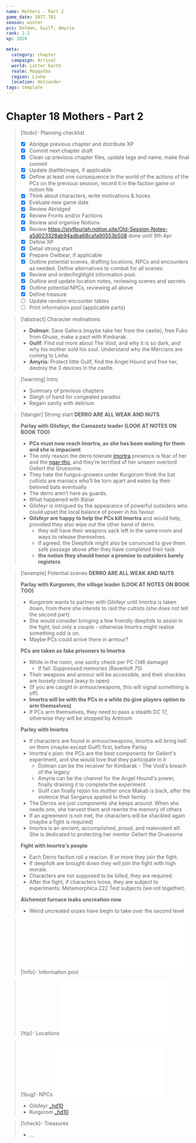 ```yaml
---
name: Mothers - Part 2
game_date: 3877.7B1
season: winter
pcs: Dolman, Guilf, Amyria
rank: 2.2
xp: 3920

meta:
  category: chapter
  campaign: Arrival
  world: Latter Earth
  realm: Maqqatba
  region: Linhe
  location: Holzander
tags: template
---
```

# Chapter 18 Mothers - Part 2

> [!todo]- Planning checklist
> - [x] Abridge previous chapter and distribute XP
> - [x] Commit next chapter draft
> - [x] Clean up previous chapter files, update tags and name, make final commit
> - [x] Update (battle)maps, if applicable
> - [x] Define at least one consequence in the world of the actions of the PCs on the previous session, record it in the faction game or notion file
> - [x] Think about characters, write motivations & hooks
> - [x] Evaluate new game date
> - [x] Review Abridged
> - [x] Review Fronts and/or Factions 
> - [x] Review and organise Notions
> - [x] Review https://slyflourish.notion.site/Old-Session-Notes-a5d023328ab94adba68cafa90553b508 done until 9th Apr
> - [x] Define XP
> - [x] Detail strong start
> - [x] Prepare Owlbear, if applicable
> - [x] Outline potential scenes, drafting locations, NPCs and encounters as needed. Define alternatives to combat for all scenes.
> - [x] Review and order/highlight information pool.
> - [x] Outline and update location notes, reviewing scenes and secrets
> - [x] Outline potential NPCs, reviewing all above
> - [x] Define treasure
> - [ ] Update random encounter tables
> - [ ] Print information pool (applicable parts)

> [!abstract] Character motivations
> - **Dolman**: Save Galiera (maybe take her from the castle), free Fuko from Ghuse, make a pact with Kimbarak.
> - **Guilf**: Find out more about The Void, and why it is so dark, and why his mother sold his soul. Understand why the Mercians are coming to Linhe.
> - **Amyria**: Protect little Guilf, find the Angel Hound and free her, destroy the 3 devices in the castle.

> [!warning] Intro
> - Summary of previous chapters
> - Sleigh of hand for congealed paradox
> - Regain sanity with delirium 

> [!danger] Strong start
> **DERRO ARE ALL WEAK AND NUTS**
> 
> **Parlay with Gilsfeyr, the Camazotz leader (LOOK AT NOTES ON BOOK TOO)**
> - **PCs must now reach Imortra, as she has been waiting for them and she is impacient**
> - The only reason the derro tolerate [imortra](arrival/npcs/imortra.md) presence is fear of her and the [ngar-tho](_gm/npcCodex/statblocks/ngar-tho.md), and they’re terrified of her unseen overlord Gellert the Gruesome.
> - They hate the fungus-growers under Kurgorom think the bat cultists are maniacs who’ll be torn apart and eaten by their beloved bats eventually
> - The derro aren’t here as guards.
> - What happened with Bijnar
> - Gilsfeyr is intrigued by the appearance of powerful outsiders who could upset the local balance of power in his favour.
> - **Gilsfeyr are happy to help the PCs kill Imortra** and would help, provided they also wipe out the other band of derro.
> 	- they will have their weapons sack left in the same room and ways to release themselves.
> 	- If agreed, the Deepfolk might also be convinced to give them safe passage above after they have completed their task
> 	- **the notion they should honor a promise to outsiders barely registers**

> [!example] Potential scenes
> **DERRO ARE ALL WEAK AND NUTS**
> 
> **Parlay with Kurgorom, the village leader (LOOK AT NOTES ON BOOK TOO)**
> - Kurgorom wants to partner with Gilsfeyr until Imortra is taken down, from there she intends to raid the cultists (she does not tell the second part).
> - She would consider bringing a few friendly deepfolk to assist in the fight, but only a couple - otherwise Imortra might realise something odd is on.
> - Maybe PCs could arrive there in armour?
> 
> **PCs are taken as fake prisoners to Imortra**
> - While in the room, one sanity check per PC (1d6 damage)
> 	- If fail: Suppressed memories (Ravenloft 75)
> - Their weapons and armour will be accessible, and their shackles are loosely closed (easy to open)
> - (If you are caught in armour/weapons, this will signal something is off)
> - **Imortra will be with the PCs in a while (to give players option to arm themselves)**
> - If PCs arm themselves, they need to pass a stealth DC 17, otherwise they will be stopped by Antinom
> 
> **Parley with Imortra**
> - If characters are found in armour/weapons, Imortra will bring hell on them (maybe except Guilf) first, before Parley
> - Imortra's plan: the PCs are the best components for Gellert's experiment, and she would love that they participate in it
> 	- Dolman can be the receiver for Kimbarak - The Void's breach of the legacy
> 	- Amyria can be the channel for the Angel Hound's power, finally draining it to complete the experiment
> 	- Guilf can finally rejoin his mother once Makab is back, after the violence that Sergarus applied to their family
> - The Derros are just components she keeps around. When she needs one, she harvest them and rewrite the memory of others
> - If an agreement is not met, the characters will be shackled again (maybe a fight is required)
> - Imortra is an ancient, accomplished, proud, and malevolent elf. She is dedicated to protecting her mentor Gellert the Gruesome
> 
> **Fight with Imortra's people**
> - Each Derro faction roll a reacion. 8 or more they join the fight.
> - If deepfolk are brought down they will join the fight with high morale.
> - Characters are not supposed to be killed, they are required.
> - After the fight, if characters loose, they are subject to experiments: Metamorphica 222 Test subjects (we roll together).
> 
> **Alchemist furnace leaks uncreation now**
> - Weird uncreated oozes have begin to take over the second level

> [!info]- Information pool
> ![Information Pool](../_informationPool.md)

> [!tip]- Locations
> ![Castle of Holzander Level 4](arrival/locations/holzanderCastleL4.md#Castle%20of%20Holzander%20Level%204)

> [!bug]- NPCs
> ![imortra](arrival/npcs/imortra.md)
> 
> - Gilsfeyr [_hd10](_gm/npcCodex/statblocks/_hd10.md)
> - Kurgorom [_hd10](_gm/npcCodex/statblocks/_hd10.md)

> [!check]- Treasures
> - ...
